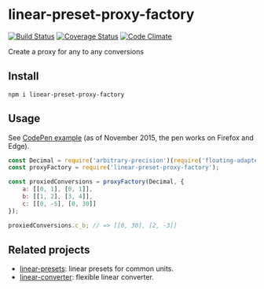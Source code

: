 # linear-preset-proxy-factory

[![Build Status](https://travis-ci.org/javiercejudo/linear-preset-proxy-factory.svg)](https://travis-ci.org/javiercejudo/linear-preset-proxy-factory)
[![Coverage Status](https://coveralls.io/repos/javiercejudo/linear-preset-proxy-factory/badge.svg?branch=master)](https://coveralls.io/r/javiercejudo/linear-preset-proxy-factory?branch=master)
[![Code Climate](https://codeclimate.com/github/javiercejudo/linear-preset-proxy-factory/badges/gpa.svg)](https://codeclimate.com/github/javiercejudo/linear-preset-proxy-factory)

Create a proxy for any to any conversions

## Install

    npm i linear-preset-proxy-factory

## Usage

See [CodePen example](http://codepen.io/javiercejudo/pen/dYxdOW?editors=101)
(as of November 2015, the pen works on Firefox and Edge).

```js
const Decimal = require('arbitrary-precision')(require('floating-adapter'));
const proxyFactory = require('linear-preset-proxy-factory');

const proxiedConversions = proxyFactory(Decimal, {
    a: [[0, 1], [0, 1]],
    b: [[1, 2], [3, 4]],
    c: [[0, -5], [0, 30]]
});

proxiedConversions.c_b; // => [[0, 30], [2, -3]]
```

## Related projects

- [linear-presets](https://github.com/javiercejudo/linear-presets): linear presets for common units.
- [linear-converter](https://github.com/javiercejudo/linear-converter): flexible linear converter.
